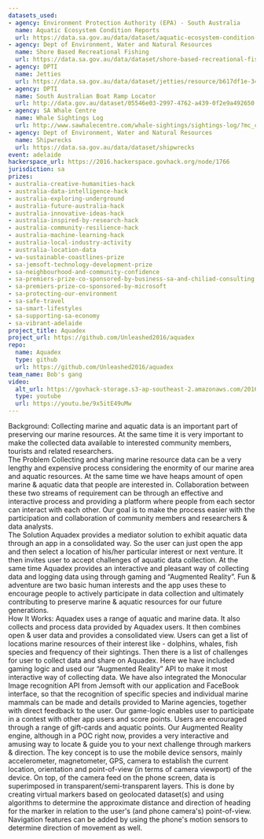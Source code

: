 ```yaml
---
datasets_used:
- agency: Environment Protection Authority (EPA) - South Australia
  name: Aquatic Ecosystem Condition Reports
  url: https://data.sa.gov.au/data/dataset/aquatic-ecosystem-condition-reports
- agency: Dept of Environment, Water and Natural Resources
  name: Shore Based Recreational Fishing
  url: https://data.sa.gov.au/data/dataset/shore-based-recreational-fishing
- agency: DPTI
  name: Jetties
  url: https://data.sa.gov.au/data/dataset/jetties/resource/b617df1e-345b-47e4-a61e-445487a2be9f
- agency: DPTI
  name: South Australian Boat Ramp Locator
  url: http://data.gov.au/dataset/05546e03-2997-4762-a439-0f2e9a492650
- agency: SA Whale Centre
  name: Whale Sightings Log
  url: http://www.sawhalecentre.com/whale-sightings/sightings-log/?mc_cid=00ccaf0043&mc_eid=3b8b4f019a
- agency: Dept of Environment, Water and Natural Resources
  name: Shipwrecks
  url: https://data.sa.gov.au/data/dataset/shipwrecks
event: adelaide
hackerspace_url: https://2016.hackerspace.govhack.org/node/1766
jurisdiction: sa
prizes:
- australia-creative-humanities-hack
- australia-data-intelligence-hack
- australia-exploring-underground
- australia-future-australia-hack
- australia-innovative-ideas-hack
- australia-inspired-by-research-hack
- australia-community-resilience-hack
- australia-machine-learning-hack
- australia-local-industry-activity
- australia-location-data
- wa-sustainable-coastlines-prize
- sa-jemsoft-technology-development-prize
- sa-neighbourhood-and-community-confidence
- sa-premiers-prize-co-sponsored-by-business-sa-and-chiliad-consulting
- sa-premiers-prize-co-sponsored-by-microsoft
- sa-protecting-our-environment
- sa-safe-travel
- sa-smart-lifestyles
- sa-supporting-sa-economy
- sa-vibrant-adelaide
project_title: Aquadex
project_url: https://github.com/Unleashed2016/aquadex
repo:
  name: Aquadex
  type: github
  url: https://github.com/Unleashed2016/aquadex
team_name: Bob's gang
video:
  alt_url: https://govhack-storage.s3-ap-southeast-2.amazonaws.com/2016/AquaDex%20v19%20Final%20HD.mp4
  type: youtube
  url: https://youtu.be/9x5itE49uMw
---
```


Background:
Collecting marine and aquatic data is an important part of preserving our marine resources. At the same time it is very important to make the collected data available to interested community members, tourists and related researchers.  
The Problem
Collecting and sharing marine resource data can be a very lengthy and expensive process considering the enormity of our marine area and aquatic resources. At the same time we have heaps amount of open marine & aquatic data that people are interested in. Collaboration between these two streams of requirement can be through an effective and interactive process and providing a platform where people from each sector can interact with each other. Our goal is to make the process easier with the participation and collaboration of community members and researchers & data analysts.     
The Solution
Aquadex provides a mediator solution to exhibit aquatic data through an app in a consolidated way. So the user can just open the app and then select a location of his/her particular interest or next venture. It then invites user to accept challenges of aquatic data collection. At the same time Aquadex provides an interactive and pleasant way of collecting data and logging data using through gaming and “Augmented Reality”. Fun & adventure are two basic human interests and the app uses these to encourage people to actively participate in data collection and ultimately contributing to preserve marine & aquatic resources for our future generations.       
How It Works:
Aquadex uses a range of aquatic and marine data. It also collects and process data provided by Aquadex users. It then combines open & user data and provides a consolidated view. Users can get a list of locations marine resources of their interest like - dolphins, whales, fish species and frequency of their sightings. Then there is a list of challenges for user to collect data and share on Aquadex. Here we have included gaming logic and used our “Augmented Reality” API to make it most interactive way of collecting data.  We have also integrated the Monocular Image recognition API from Jemsoft with our application and FaceBook interface, so that the recognition of specific species and individual marine mammals can be made and details provided to Marine agencies, together with direct feedback to the user.
Our game-logic enables user to participate in a contest with other app users and score points. Users are encouraged through a range of gift-cards and aquatic points. Our Augmented Reality engine, although in a POC right now, provides a very interactive and amusing way to locate & guide you to your next challenge through markers & direction. The key concept is to use the mobile device sensors, mainly accelerometer, magnetometer, GPS, camera to establish the current location, orientation and point-of-view (in terms of camera viewport) of the device. On top, of the camera feed on the phone screen, data is superimposed in transparent/semi-transparent layers. This is done by creating virtual markers based on geolocated dataset(s) and using algorithms to determine the approximate distance and direction of heading for the marker in relation to the user's (and phone camera's) point-of-view. Navigation features can be added by using the phone's motion sensors to determine direction of movement as well.